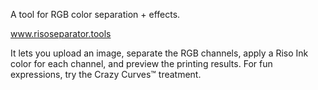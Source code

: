 A tool for RGB color separation + effects.

www.risoseparator.tools

It lets you upload an image, separate the RGB channels, apply a Riso Ink color for each channel, and preview the printing results. For fun expressions, try the Crazy Curves™ treatment.
